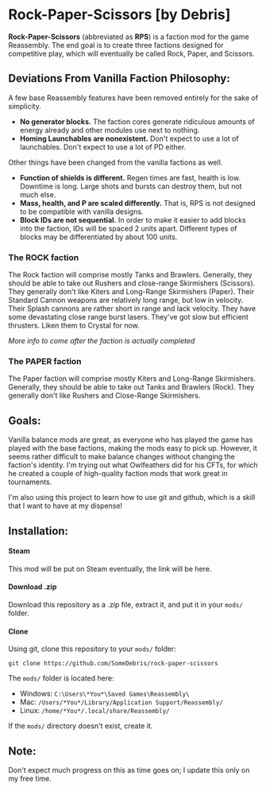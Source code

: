 # Rock-Paper-Scissors [by Debris]

**Rock-Paper-Scissors** (abbreviated as **RPS**) is a faction mod for the game Reassembly. The end goal is to create three factions designed for competitive play, which will eventually be called Rock, Paper, and Scissors.

## Deviations From Vanilla Faction Philosophy:

A few base Reassembly features have been removed entirely for the sake of simplicity.
- **No generator blocks.** The faction cores generate ridiculous amounts of energy already and other modules use next to nothing.
- **Homing Launchables are nonexistent.** Don't expect to use a lot of launchables. Don't expect to use a lot of PD either.

Other things have been changed from the vanilla factions as well.
- **Function of shields is different.** Regen times are fast, health is low. Downtime is long. Large shots and bursts can destroy them, but not much else.
- **Mass, health, and P are scaled differently.** That is, RPS is not designed to be compatible with vanilla designs.
- **Block IDs are not sequential.** In order to make it easier to add blocks into the faction, IDs will be spaced 2 units apart. Different types of blocks may be differentiated by about 100 units.

### The ROCK faction

The Rock faction will comprise mostly Tanks and Brawlers. Generally, they should be able to take out Rushers and close-range Skirmishers (Scissors). They generally don't like Kiters and Long-Range Skirmishers (Paper).
Their Standard Cannon weapons are relatively long range, but low in velocity.
Their Splash cannons are rather short in range and lack velocity.
They have some devastating close range burst lasers.
They've got slow but efficient thrusters.
Liken them to Crystal for now.

_More info to come after the faction is actually completed_

### The PAPER faction

The Paper faction will comprise mostly Kiters and Long-Range Skirmishers. Generally, they should be able to take out Tanks and Brawlers (Rock). They generally don't like Rushers and Close-Range Skirmishers.

## Goals:

Vanilla balance mods are great, as everyone who has played the game has played with the base factions, making the mods easy to pick up. However, it seems rather difficult to make balance changes without changing the faction's identity. I'm trying out what Owlfeathers did for his CFTs, for which he created a couple of high-quality faction mods that work great in tournaments.

I'm also using this project to learn how to use git and github, which is a skill that I want to have at my dispense!

## Installation:

#### Steam

This mod will be put on Steam eventually, the link will be here.

#### Download .zip

Download this repository as a .zip file, extract it, and put it in your `mods/` folder.

#### Clone

Using git, clone this repository to your `mods/` folder:
```
git clone https://github.com/SomeDebris/rock-paper-scissors
```

The `mods/` folder is located here:
- Windows: `C:\Users\*You*\Saved Games\Reassembly\`
- Mac: `/Users/*You*/Library/Application Support/Reassembly/`
- Linux: `/home/*You*/.local/share/Reassembly/`

If the `mods/` directory doesn't exist, create it.

## Note:

Don't expect much progress on this as time goes on; I update this only on my free time.
